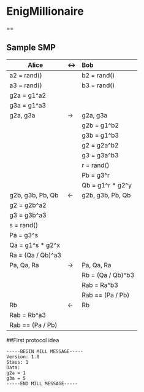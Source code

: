 # EnigMillionaire
==
## Sample SMP
|Alice              |<->  |Bob                |
|-------------------|:----|:------------------|
|a2  = rand()       |     |b2  = rand()       |
|a3  = rand()       |     |b3  = rand()       |
|g2a = g1^a2        |     |                   |
|g3a = g1^a3        |     |                   |
|g2a, g3a           | ->  |g2a, g3a           |
|                   |     |g2b = g1^b2        |
|				            |     |g3b = g1^b3        |
|			      	      |     |g2  = g2a^b2       |
|			      	      |     |g3  = g3a^b3       |
|			      	      |     |r   = rand()       |
|			      	      |     |Pb  = g3^r         |
|			              |     |Qb  = g1^r * g2^y  |
|g2b, g3b, Pb, Qb   | <-  |g2b, g3b, Pb, Qb   |
|g2  = g2b^a2       |     |                   |
|g3  = g3b^a3       |     |                   |
|s   = rand()       |     |                   |
|Pa  = g3^s         |     |                   |
|Qa  = g1^s * g2^x  |     |                   |
|Ra  = (Qa / Qb)^a3 |     |                   |
|Pa, Qa, Ra         | ->  |Pa, Qa, Ra         |
|                   |     |Rb  = (Qa / Qb)^b3 |
|                   |     |Rab = Ra^b3        |
|                   |     |Rab == (Pa / Pb)   |
|Rb                 | <-  |Rb                 |
|Rab = Rb^a3        |     |                   |
|Rab == (Pa / Pb)   |     |                   |

##First protocol idea
```
-----BEGIN MILL MESSAGE-----
Version: 1.0
Staus: 1
Data:
g2a = 1
g3a = 5
-----END MILL MESSAGE-----
```

